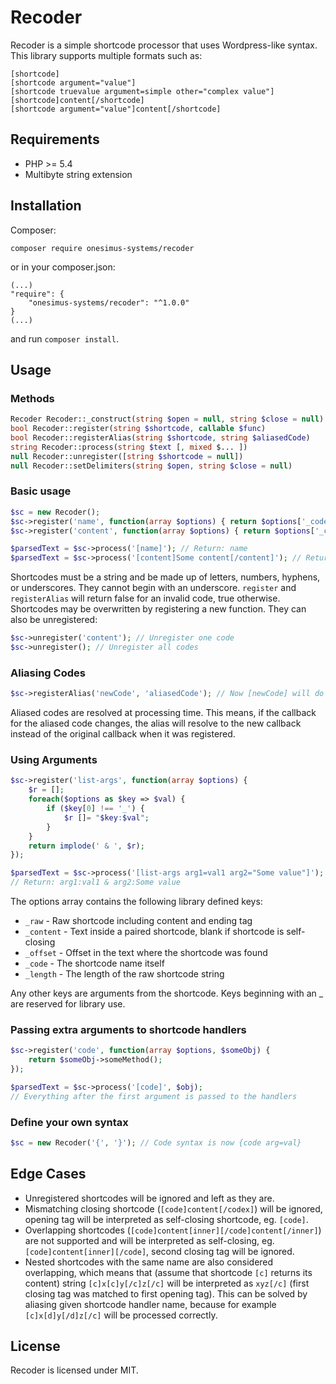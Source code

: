 Recoder
=========

Recoder is a simple shortcode processor that uses Wordpress-like syntax. This library supports multiple formats such as:

```
[shortcode]
[shortcode argument="value"]
[shortcode truevalue argument=simple other="complex value"]
[shortcode]content[/shortcode]
[shortcode argument="value"]content[/shortcode]
```

Requirements
------------

- PHP >= 5.4
- Multibyte string extension

Installation
------------

Composer:

```
composer require onesimus-systems/recoder
```

or in your composer.json:

```
(...)
"require": {
    "onesimus-systems/recoder": "^1.0.0"
}
(...)
```

and run `composer install`.

Usage
-----

### Methods

```php
Recoder Recoder::_construct(string $open = null, string $close = null)
bool Recoder::register(string $shortcode, callable $func)
bool Recoder::registerAlias(string $shortcode, string $aliasedCode)
string Recoder::process(string $text [, mixed $... ])
null Recoder::unregister([string $shortcode = null])
null Recoder::setDelimiters(string $open, string $close = null)
```

### Basic usage

```php
$sc = new Recoder();
$sc->register('name', function(array $options) { return $options['_code']; });
$sc->register('content', function(array $options) { return $options['_content']; });

$parsedText = $sc->process('[name]'); // Return: name
$parsedText = $sc->process('[content]Some content[/content]'); // Return: Some content
```

Shortcodes must be a string and be made up of letters, numbers, hyphens, or underscores. They cannot begin with an underscore. `register` and `registerAlias` will return false for an invalid code, true otherwise. Shortcodes may be overwritten by registering a new function. They can also be unregistered:

```php
$sc->unregister('content'); // Unregister one code
$sc->unregister(); // Unregister all codes
```

### Aliasing Codes

```php
$sc->registerAlias('newCode', 'aliasedCode'); // Now [newCode] will do the samething as [aliasedCode]
```

Aliased codes are resolved at processing time. This means, if the callback for the aliased code changes, the alias will resolve to the new callback instead of the original callback when it was registered.

### Using Arguments

```php
$sc->register('list-args', function(array $options) {
    $r = [];
    foreach($options as $key => $val) {
        if ($key[0] !== '_') {
            $r []= "$key:$val";
        }
    }
    return implode(' & ', $r);
});

$parsedText = $sc->process('[list-args arg1=val1 arg2="Some value"]');
// Return: arg1:val1 & arg2:Some value
```

The options array contains the following library defined keys:

- `_raw` - Raw shortcode including content and ending tag
- `_content` - Text inside a paired shortcode, blank if shortcode is self-closing
- `_offset` - Offset in the text where the shortcode was found
- `_code` - The shortcode name itself
- `_length` - The length of the raw shortcode string

Any other keys are arguments from the shortcode. Keys beginning with an _ are reserved for library use.

### Passing extra arguments to shortcode handlers

```php
$sc->register('code', function(array $options, $someObj) {
    return $someObj->someMethod();
});

$parsedText = $sc->process('[code]', $obj);
// Everything after the first argument is passed to the handlers
```

### Define your own syntax

```php
$sc = new Recoder('{', '}'); // Code syntax is now {code arg=val}
```

Edge Cases
----------

- Unregistered shortcodes will be ignored and left as they are.
- Mismatching closing shortcode (`[code]content[/codex]`) will be ignored, opening tag will be interpreted as self-closing shortcode, eg. `[code]`.
- Overlapping shortcodes (`[code]content[inner][/code]content[/inner]`) are not supported and will be interpreted as self-closing, eg. `[code]content[inner][/code]`, second closing tag will be ignored.
- Nested shortcodes with the same name are also considered overlapping, which means that (assume that shortcode `[c]` returns its content) string `[c]x[c]y[/c]z[/c]` will be interpreted as `xyz[/c]` (first closing tag was matched to first opening tag). This can be solved by aliasing given shortcode handler name, because for example `[c]x[d]y[/d]z[/c]` will be processed correctly.

License
-------

Recoder is licensed under MIT.
